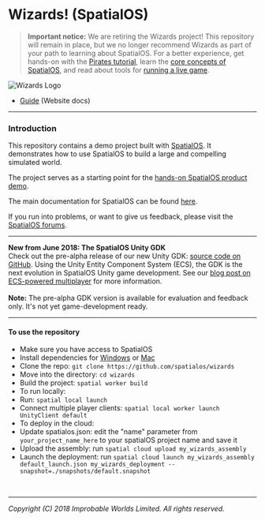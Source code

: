 # Wizards! (SpatialOS)

> **Important notice:** We are retiring the Wizards project! This repository will remain in place, but we no longer recommend Wizards as part of your path to learning about SpatialOS. For a better experience, get hands-on with the [Pirates tutorial](https://github.com/spatialos/PiratesTutorial), learn the [core concepts of SpatialOS](https://docs.improbable.io/reference/latest/shared/concepts/spatialos), and read about tools for [running a live game](https://docs.improbable.io/reference/latest/shared/operate/inspector).



![Wizards Logo](wizards-logo.jpg)

- [Guide](https://docs.improbable.io/reference/13.0/shared/get-started/tour) (Website docs)

*****

### Introduction

This repository contains a demo project built with [SpatialOS](https://docs.improbable.io/reference/13.0/shared/concepts/spatialos).
It demonstrates how to use SpatialOS to build a large and compelling simulated world.

The project serves as a starting point for the [hands-on SpatialOS product demo](https://docs.improbable.io/reference/13.0/shared/get-started/tour).

The main documentation for SpatialOS can be found [here](https://spatialos.improbable.io/docs/reference/13.0/index).

If you run into problems, or want to give us feedback, please visit the [SpatialOS forums](https://forums.improbable.io/).

---

**New from June 2018: The SpatialOS Unity GDK**<br/>
Check out the pre-alpha release of our new Unity GDK: [source code on GitHub](https://github.com/spatialos/UnityGDK). Using the Unity Entity Component System (ECS), the GDK is the next evolution in SpatialOS Unity game development. See our [blog post on ECS-powered multiplayer](https://improbable.io/games/blog/unity-gdk-our-first-steps) for more information.
<br/>
<br/>
**Note:** The pre-alpha GDK version is available for evaluation and feedback only. It's not yet game-development ready.

---

#### To use the repository

* Make sure you have access to SpatialOS
* Install dependencies for [Windows](https://docs.improbable.io/reference/13.0/shared/get-started/setup/win) or [Mac](https://spatialos.improbable.io/docs/reference/13.0/shared/get-started/setup/mac)
* Clone the repo: `git clone https://github.com/spatialos/wizards`
* Move into the directory: `cd wizards`
* Build the project: `spatial worker build`
* To run locally:
* Run: `spatial local launch`
* Connect multiple player clients: `spatial local worker launch UnityClient default`
* To deploy in the cloud:
* Update spatialos.json: edit the "name" parameter from `your_project_name_here` to your spatialOS project name and save it
* Upload the assembly: run `spatial cloud upload my_wizards_assembly`
* Launch the deployment: run `spatial cloud launch my_wizards_assembly default_launch.json my_wizards_deployment --snapshot=./snapshots/default.snapshot`

<br/>

---
*Copyright (C) 2018 Improbable Worlds Limited. All rights reserved.*

